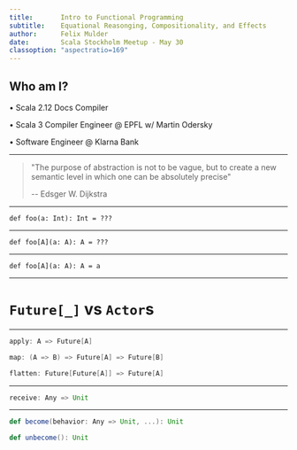 ```yaml
---
title:       Intro to Functional Programming
subtitle:    Equational Reasonging, Compositionality, and Effects
author:      Felix Mulder
date:        Scala Stockholm Meetup - May 30
classoption: "aspectratio=169"
---
```


## Who am I?
• Scala 2.12 Docs Compiler

• Scala 3 Compiler Engineer @ EPFL w/ Martin Odersky

• Software Engineer @ Klarna Bank

---

> "The purpose of abstraction is not to be vague, but to create a new semantic
> level in which one can be absolutely precise"
>
> -- Edsger W. Dijkstra

---

```tut:silent
def foo(a: Int): Int = ???
```

---

```tut:silent
def foo[A](a: A): A = ???
```

---

```tut:silent
def foo[A](a: A): A = a
```

---

# `Future[_]` vs `Actor`s

---

```scala
apply: A => Future[A]

map: (A => B) => Future[A] => Future[B]

flatten: Future[Future[A]] => Future[A]
```

---

```scala
receive: Any => Unit
```

---

```scala
def become(behavior: Any => Unit, ...): Unit

def unbecome(): Unit
```
